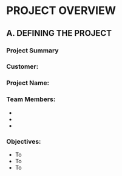 # PROJECT OVERVIEW 

## A. DEFINING THE PROJECT
### Project Summary


### Customer: 

### Project Name: 

### Team Members: 
+ 
+ 
+ 

### Objectives: 
+ To 
+ To 
+ To 
